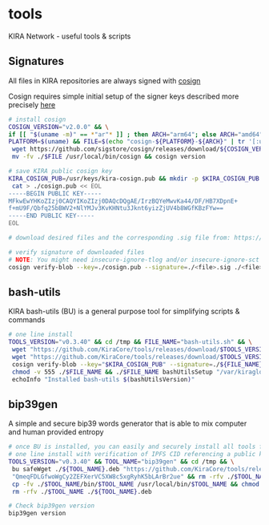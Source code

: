# tools
KIRA Network - useful tools & scripts

## Signatures

All files in KIRA repositories are always signed with [cosign](https://github.com/sigstore/cosign/releases)

Cosign requires simple initial setup of the signer keys described more precisely [here](https://dev.to/n3wt0n/sign-your-container-images-with-cosign-github-actions-and-github-container-registry-3mni)

```bash
# install cosign
COSIGN_VERSION="v2.0.0" && \
if [[ "$(uname -m)" == *"ar"* ]] ; then ARCH="arm64"; else ARCH="amd64" ; fi && echo $ARCH && \
PLATFORM=$(uname) && FILE=$(echo "cosign-${PLATFORM}-${ARCH}" | tr '[:upper:]' '[:lower:]') && \
 wget https://github.com/sigstore/cosign/releases/download/${COSIGN_VERSION}/$FILE && chmod +x -v ./$FILE && \
 mv -fv ./$FILE /usr/local/bin/cosign && cosign version

# save KIRA public cosign key
KIRA_COSIGN_PUB=/usr/keys/kira-cosign.pub && mkdir -p $KIRA_COSIGN_PUB && \
 cat > ./cosign.pub << EOL
-----BEGIN PUBLIC KEY-----
MFkwEwYHKoZIzj0CAQYIKoZIzj0DAQcDQgAE/IrzBQYeMwvKa44/DF/HB7XDpnE+
f+mU9F/Qbfq25bBWV2+NlYMJv3KvKHNtu3Jknt6yizZjUV4b8WGfKBzFYw==
-----END PUBLIC KEY-----
EOL

# download desired files and the corresponding .sig file from: https://github.com/KiraCore/tools/releases

# verify signature of downloaded files
# NOTE: You might need insecure-ignore-tlog and/or insecure-ignore-sct if you verify old signatures from before v2.0.0
cosign verify-blob --key=./cosign.pub --signature=./<file>.sig ./<file> --insecure-ignore-tlog --insecure-ignore-sct
```

## bash-utils

KIRA bash-utils (BU) is a general purpose tool for simplifying scripts & commands

```bash
# one line install
TOOLS_VERSION="v0.3.40" && cd /tmp && FILE_NAME="bash-utils.sh" && \
 wget "https://github.com/KiraCore/tools/releases/download/$TOOLS_VERSION/${FILE_NAME}" -O ./$FILE_NAME && \
 wget "https://github.com/KiraCore/tools/releases/download/$TOOLS_VERSION/${FILE_NAME}.sig" -O ./${FILE_NAME}.sig && \
 cosign verify-blob --key="$KIRA_COSIGN_PUB" --signature=./${FILE_NAME}.sig ./$FILE_NAME --insecure-ignore-tlog && \
 chmod -v 555 ./$FILE_NAME && ./$FILE_NAME bashUtilsSetup "/var/kiraglob" && . /etc/profile && \
 echoInfo "Installed bash-utils $(bashUtilsVersion)"
```

## bip39gen

A simple and secure bip39 words generator that is able to mix computer and human provided entropy 

```bash
# once BU is installed, you can easily and securely install all tools for a relevant architecture and platform
# one line install with verification of IPFS CID referencing a public key used to sign the release
TOOLS_VERSION="v0.3.40" && TOOL_NAME="bip39gen" && cd /tmp && \
 bu safeWget ./${TOOL_NAME}.deb "https://github.com/KiraCore/tools/releases/download/$TOOLS_VERSION/${TOOL_NAME}-$(getPlatform)-$(getArch).deb" \
 "QmeqFDLGfwoWgCy2ZEFXerVC5XW8c5xgRyhK5bLArBr2ue" && rm -rfv ./$TOOL_NAME&& dpkg-deb -x ./${TOOL_NAME}.deb ./$TOOL_NAME && \
 cp -fv ./$TOOL_NAME/bin/$TOOL_NAME /usr/local/bin/$TOOL_NAME && chmod +x "/usr/local/bin/$TOOL_NAME" && \
 rm -rfv ./$TOOL_NAME ./${TOOL_NAME}.deb

# Check bip39gen version
bip39gen version
```